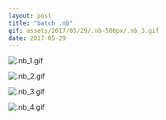 ```yaml
---
layout: post
title: "batch .nb"
gif: assets/2017/05/29/.nb-500px/.nb_3.gif
date: 2017-05-29
---
```


![.nb_1.gif](../../../assets/2017/05/29/.nb-500px/.nb_1.gif)

![.nb_2.gif](../../../assets/2017/05/29/.nb-500px/.nb_2.gif)

![.nb_3.gif](../../../assets/2017/05/29/.nb-500px/.nb_3.gif)

![.nb_4.gif](../../../assets/2017/05/29/.nb-500px/.nb_4.gif)

